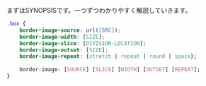 
まずはSYNOPSISです。一つずつわかりやすく解説していきます。
```css:style.css
.box {
    border-image-source: url([SRC]);
    border-image-width: [SIZE];
    border-image-slice: [DIVISION-LOCATION];
    border-image-outset: [SIZE];
    border-image-repeat: {stretch | repeat | round | space};
    
    border-image: [SOURCE] [SLICE] [WIDTH] [OUTSET] [REPEAT];
}
```